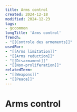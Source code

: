 ```yaml
---
title: Arms control
created: 2024-12-18
modified: 2024-12-23
tags:
- gccommon
longTitle: 'Arms control'
french:
- "[[Controle des armements]]"
usedFor:
- "[[Arms limitation]]"
- "[[Arms reduction]]"
- "[[Disarmament]]"
- "[[Non-proliferation]]"
relatedTerm:
- "[[Weapons]]"
- "[[Peace]]"
---
```

# Arms control
